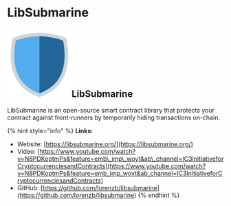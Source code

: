 # LibSubmarine

## ![](../../.gitbook/assets/image%20%283%29.png)LibSubmarine

LibSubmarine is an open-source smart contract library that protects your contract against front-runners by temporarily hiding transactions on-chain.

{% hint style="info" %}
**Links:**

* Website: [https://libsubmarine.org/](https://libsubmarine.org/)
* Video: [https://www.youtube.com/watch?v=N8PDKoptmPs&feature=emb\_imp\_woyt&ab\_channel=IC3InitiativeforCryptocurrenciesandContracts](https://www.youtube.com/watch?v=N8PDKoptmPs&feature=emb_imp_woyt&ab_channel=IC3InitiativeforCryptocurrenciesandContracts)
* GitHub: [https://github.com/lorenzb/libsubmarine](https://github.com/lorenzb/libsubmarine)
{% endhint %}

